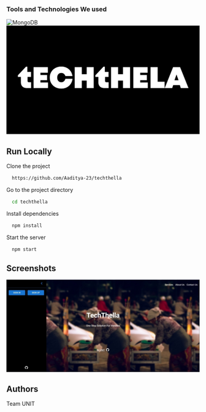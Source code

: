 <h3>Tools and Technologies We used</h3>
<p>
  <img alt="MongoDB" src="https://img.shields.io/badge/-MongoDB-13aa52?style=flat-square&logo=mongodb&logoColor=white />
  <img alt="Express" src="https://img.shields.io/badge/-Express-success?style=flat-square&logo=express&logoColor=white />
  <img alt="React" src="https://img.shields.io/badge/-React-blue?style=flat-square&logo=react&logoColor=white />
  <img alt="Nodejs" src="https://img.shields.io/badge/-Nodejs-43853d?style=flat-square&logo=Node.js&logoColor=white />
</p>
# TechThella


This project aims at providing a technical backbone to the street vendors.

**PROBLEM:**

1.The street vendors are facing the issue of *reduced sales*; or to retain the same sales level, they are striving even harder.

2.The *target audience* of street vendors is *not well recognised / segregated*.

3.The issue of *social acceptance/ being a part of unorganised sector* makes them feel inferior.

**SOLUTION:**

*Recognising the potential customers of a street vendor selling/providing a product or a service.*


**SOLUTION IN DETAIL:**

Our Website proceeds through three steps:

1.*Vendor* inputs item/service he sells/provides.

2.*Vendor* inputs the location he sells/ We map their loction.

3.We predict a *probability*, taking in consideration the chances of a purchase around that location.


# ![Logo](https://github.com/Aaditya-23/techthella/blob/master/src/Assets/Images/logo.jpeg)


## Run Locally

Clone the project

```bash
  https://github.com/Aaditya-23/techthella
```

Go to the project directory

```bash
  cd techthella
```

Install dependencies

```bash
  npm install
```

Start the server

```bash
  npm start
```


## Screenshots
![App Screenshot](https://github.com/Aaditya-23/techthella/blob/master/src/Assets/Images/WhatsApp%20Image%202022-05-29%20at%2010.30.30%20AM.jpeg)


## Authors

Team UNIT
